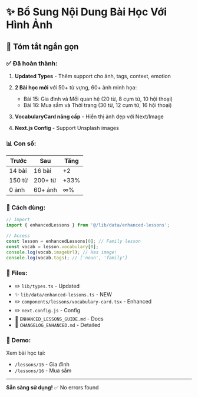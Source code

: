 # ✨ Bổ Sung Nội Dung Bài Học Với Hình Ảnh

## 🎯 Tóm tắt ngắn gọn

### ✅ Đã hoàn thành:

1. **Updated Types** - Thêm support cho ảnh, tags, context, emotion
2. **2 Bài học mới** với 50+ từ vựng, 60+ ảnh minh họa:
   - Bài 15: Gia đình và Mối quan hệ (20 từ, 8 cụm từ, 10 hội thoại)
   - Bài 16: Mua sắm và Thời trang (30 từ, 12 cụm từ, 16 hội thoại)

3. **VocabularyCard nâng cấp** - Hiển thị ảnh đẹp với Next/Image
4. **Next.js Config** - Support Unsplash images

### 📊 Con số:

| Trước | Sau | Tăng |
|-------|-----|------|
| 14 bài | 16 bài | +2 |
| 150 từ | 200+ từ | +33% |
| 0 ảnh | 60+ ảnh | ∞% |

### 🚀 Cách dùng:

```typescript
// Import
import { enhancedLessons } from '@/lib/data/enhanced-lessons';

// Access
const lesson = enhancedLessons[0]; // Family lesson
const vocab = lesson.vocabulary[0];
console.log(vocab.imageUrl); // Has image!
console.log(vocab.tags); // ['noun', 'family']
```

### 📁 Files:

- ✏️ `lib/types.ts` - Updated
- ✨ `lib/data/enhanced-lessons.ts` - NEW
- ✏️ `components/lessons/vocabulary-card.tsx` - Enhanced
- ✏️ `next.config.js` - Config
- 📄 `ENHANCED_LESSONS_GUIDE.md` - Docs
- 📄 `CHANGELOG_ENHANCED.md` - Detailed

### 🎨 Demo:

Xem bài học tại:
- `/lessons/15` - Gia đình
- `/lessons/16` - Mua sắm

---

**Sẵn sàng sử dụng!** ✅ No errors found
